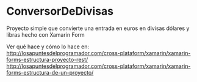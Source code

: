 # ConversorDeDivisas
Proyecto simple que convierte una entrada en euros en divisas dólares y libras hecho con Xamarin Form

Ver qué hace y cómo lo hace en:
http://losapuntesdelprogramador.com/cross-plataform/xamarin/xamarin-forms-estructura-proyecto-rest/
http://losapuntesdelprogramador.com/cross-plataform/xamarin/xamarin-forms-estructura-de-un-proyecto/
